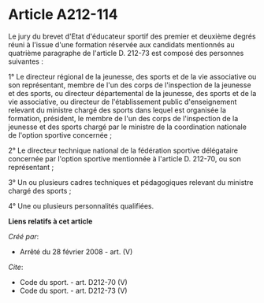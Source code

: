 # Article A212-114

Le jury du brevet d'Etat d'éducateur sportif des premier et deuxième degrés réuni à l'issue d'une formation réservée aux
candidats mentionnés au quatrième paragraphe de l'article D. 212-73 est composé des personnes suivantes : 

1° Le directeur régional de la jeunesse, des sports et de la vie associative ou son représentant, membre de l'un des corps de
l'inspection de la jeunesse et des sports, ou directeur départemental de la jeunesse, des sports et de la vie associative, ou
directeur de l'établissement public d'enseignement relevant du ministre chargé des sports dans lequel est organisée la
formation, président, le membre de l'un des corps de l'inspection de la jeunesse et des sports chargé par le ministre de la
coordination nationale de l'option sportive concernée ; 

2° Le directeur technique national de la fédération sportive délégataire concernée par l'option sportive mentionnée à
l'article D. 212-70, ou son représentant ;

3° Un ou plusieurs cadres techniques et pédagogiques relevant du ministre chargé des sports ; 

4° Une ou plusieurs personnalités qualifiées.

**Liens relatifs à cet article**

_Créé par_:

  - Arrêté du 28 février 2008 - art. (V)

_Cite_:

  - Code du sport. - art. D212-70 (V)
  - Code du sport. - art. D212-73 (V)
